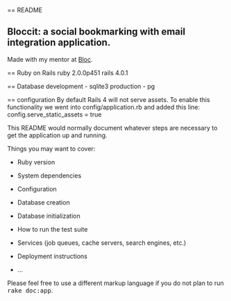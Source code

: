 == README

## Bloccit: a social bookmarking with email integration application.

Made with my mentor at [Bloc](http://bloc.io).

== Ruby on Rails
ruby 2.0.0p451
rails 4.0.1

== Database
development - sqlite3
production - pg

== configuration
By default Rails 4 will not serve assets. To enable this functionality we went into config/application.rb and added this line:
config.serve_static_assets = true

This README would normally document whatever steps are necessary to get the
application up and running.

Things you may want to cover:

* Ruby version

* System dependencies

* Configuration

* Database creation

* Database initialization

* How to run the test suite

* Services (job queues, cache servers, search engines, etc.)

* Deployment instructions

* ...


Please feel free to use a different markup language if you do not plan to run
<tt>rake doc:app</tt>.
